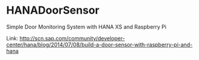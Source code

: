 HANADoorSensor
==============

Simple Door Monitoring System with HANA XS and Raspberry Pi

Link:
http://scn.sap.com/community/developer-center/hana/blog/2014/07/08/build-a-door-sensor-with-raspberry-pi-and-hana
